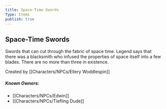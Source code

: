 ```yaml
---
title: Space-Time Swords
Type: Items
publish: true
---
```


## Space-Time Swords

Swords that can cut through the fabric of space time. Legend says that there was a blacksmith who infused the properties of space itself into a few blades. There are no more than three in existence. 

Created by [[Characters/NPCs/Ellery Woddlespin]]

##### Known Owners: 
- [[Characters/NPCs/Edwin]]
- [[Characters/NPCs/Tiefling Dude]]